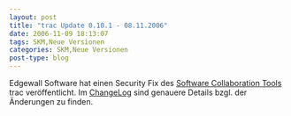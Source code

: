 ```yaml
---
layout: post
title: "trac Update 0.10.1 - 08.11.2006"
date: 2006-11-09 18:13:07
tags: SKM,Neue Versionen
categories: SKM,Neue Versionen
post-type: blog
---
```

Edgewall Software hat einen Security Fix des <a href="http://trac.edgewall.org"  title="Software Collaboration Tools">Software Collaboration Tools</a> trac veröffentlicht. Im <a href="http://trac.edgewall.org/wiki/ChangeLog"  title="ChangeLog">ChangeLog</a> sind genauere Details bzgl. der Änderungen zu finden.
